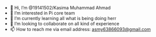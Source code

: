 - 👋 Hi, I’m @19141502/Kasima Muhammad Ahmad
- 👀 I’m interested in Pi core team
- 🌱 I’m currently learning all what is being doing herr
- 💞️ I’m looking to collaborate on all kind of experience
- 📫 How to reach me via email address: asmy63866093@gmail.com

<!---
19141502/19141502 is a ✨ special ✨ repository because its `README.md` (this file) appears on your GitHub profile.
You can click the Preview link to take a look at your changes.
--->

